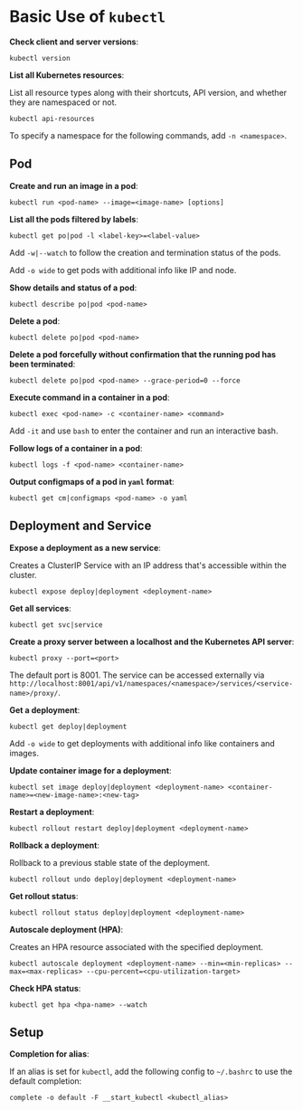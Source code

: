 # Basic Use of `kubectl`

**Check client and server versions**:

```
kubectl version
```

**List all Kubernetes resources**:

List all resource types along with their shortcuts, API version, and whether they are namespaced or not.

```
kubectl api-resources
```

To specify a namespace for the following commands, add `-n <namespace>`.

## Pod

**Create and run an image in a pod**:

```
kubectl run <pod-name> --image=<image-name> [options]
```

**List all the pods filtered by labels**:

```
kubectl get po|pod -l <label-key>=<label-value>
```

Add `-w|--watch` to follow the creation and termination status of the pods.

Add `-o wide` to get pods with additional info like IP and node.

**Show details and status of a pod**:

```
kubectl describe po|pod <pod-name>
```

**Delete a pod**:

```
kubectl delete po|pod <pod-name>
```

**Delete a pod forcefully without confirmation that the running pod has been terminated**:

```
kubectl delete po|pod <pod-name> --grace-period=0 --force
```

**Execute command in a container in a pod**:

```
kubectl exec <pod-name> -c <container-name> <command>
```

Add `-it` and use `bash` to enter the container and run an interactive bash.

**Follow logs of a container in a pod**:

```
kubectl logs -f <pod-name> <container-name>
```

**Output configmaps of a pod in `yaml` format**:

```
kubectl get cm|configmaps <pod-name> -o yaml
```

## Deployment and Service

**Expose a deployment as a new service**:

Creates a ClusterIP Service with an IP address that's accessible within the cluster.

```
kubectl expose deploy|deployment <deployment-name>
```

**Get all services**:

```
kubectl get svc|service
```

**Create a proxy server between a localhost and the Kubernetes API server**:

```
kubectl proxy --port=<port>
```

The default port is 8001. The service can be accessed externally via `http://localhost:8001/api/v1/namespaces/<namespace>/services/<service-name>/proxy/`.

**Get a deployment**:

```
kubectl get deploy|deployment
```

Add `-o wide` to get deployments with additional info like containers and images.

**Update container image for a deployment**:

```
kubectl set image deploy|deployment <deployment-name> <container-name>=<new-image-name>:<new-tag>
```

**Restart a deployment**:

```
kubectl rollout restart deploy|deployment <deployment-name>
```

**Rollback a deployment**:

Rollback to a previous stable state of the deployment.

```
kubectl rollout undo deploy|deployment <deployment-name>
```

**Get rollout status**:

```
kubectl rollout status deploy|deployment <deployment-name>
```

**Autoscale deployment (HPA)**:

Creates an HPA resource associated with the specified deployment.

```
kubectl autoscale deployment <deployment-name> --min=<min-replicas> --max=<max-replicas> --cpu-percent=<cpu-utilization-target>
```

**Check HPA status**:

```
kubectl get hpa <hpa-name> --watch
```

## Setup

**Completion for alias**:

If an alias is set for `kubectl`, add the following config to `~/.bashrc` to use the default completion:

```
complete -o default -F __start_kubectl <kubectl_alias>
```
